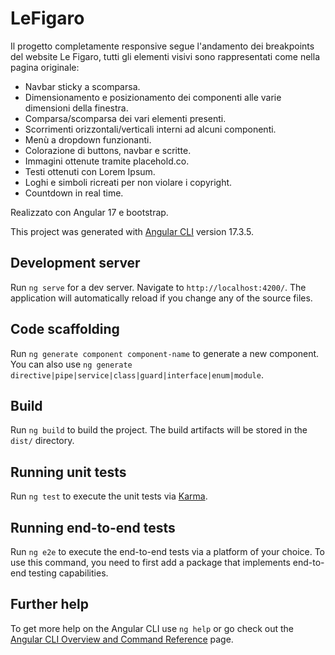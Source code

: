 # LeFigaro

Il progetto completamente responsive segue l'andamento dei breakpoints del website Le Figaro, tutti gli elementi visivi sono rappresentati come nella pagina originale:
- Navbar sticky a scomparsa.
- Dimensionamento e posizionamento dei componenti alle varie dimensioni della finestra.
- Comparsa/scomparsa dei vari elementi presenti.
- Scorrimenti orizzontali/verticali interni ad alcuni componenti.
- Menù a dropdown funzionanti.
- Colorazione di buttons, navbar e scritte.
- Immagini ottenute tramite placehold.co.
- Testi ottenuti con Lorem Ipsum.
- Loghi e simboli ricreati per non violare i copyright.
- Countdown in real time.

Realizzato con Angular 17 e bootstrap.

This project was generated with [Angular CLI](https://github.com/angular/angular-cli) version 17.3.5.

## Development server

Run `ng serve` for a dev server. Navigate to `http://localhost:4200/`. The application will automatically reload if you change any of the source files.

## Code scaffolding

Run `ng generate component component-name` to generate a new component. You can also use `ng generate directive|pipe|service|class|guard|interface|enum|module`.

## Build

Run `ng build` to build the project. The build artifacts will be stored in the `dist/` directory.

## Running unit tests

Run `ng test` to execute the unit tests via [Karma](https://karma-runner.github.io).

## Running end-to-end tests

Run `ng e2e` to execute the end-to-end tests via a platform of your choice. To use this command, you need to first add a package that implements end-to-end testing capabilities.

## Further help

To get more help on the Angular CLI use `ng help` or go check out the [Angular CLI Overview and Command Reference](https://angular.io/cli) page.
